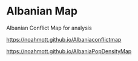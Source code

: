 # Albanian Map
Albanian Conflict Map for analysis

https://noahmott.github.io/Albaniaconflictmap

https://noahmott.github.io/AlbaniaPopDensityMap
